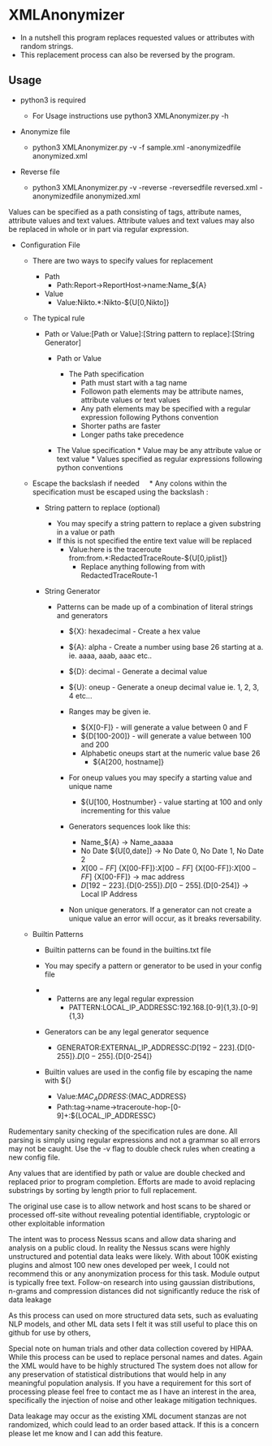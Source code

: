 # XMLAnonymizer
 * In a nutshell this program replaces requested values or attributes with random strings.
 * This replacement process can also be reversed by the program.

## Usage
 * python3 is required
   * For Usage instructions use python3 XMLAnonymizer.py -h
   
 * Anonymize file
   * python3 XMLAnonymizer.py -v -f sample.xml -anonymizedfile anonymized.xml
 
 * Reverse file
   * python3 XMLAnonymizer.py -v -reverse -reversedfile reversed.xml -anonymizedfile anonymized.xml

 Values can be specified as a path consisting of tags, attribute names, attribute values and text values.
 Attribute values and text values may also be replaced in whole or in part via regular expression.
 
 * Configuration File
   * There are two ways to specify values for replacement
      * Path 
         * Path:Report->ReportHost->name:Name_${A}
      * Value
         * Value:Nikto.*:Nikto-${U[0,Nikto]}
   
   * The typical rule
     * Path or Value:[Path or Value]:[String pattern to replace]:[String Generator]
        * Path or Value 
           * The Path specification
              * Path must start with a tag name
              * Followon path elements may be attribute names, attribute values or text values
              * Any path elements may be specified with a regular expression following Pythons convention
              * Shorter paths are faster
              * Longer paths take precedence
     
        * The Value specification
              * Value may be any attribute value or text value
              * Values specified as regular expressions following python conventions
              
   * Escape the backslash if needed
     * Any colons within the specification must be escaped using the backslash \:
     
     * String pattern to replace (optional)
          * You may specify a string pattern to replace a given substring in a value or path
          * If this is not specified the entire text value will be replaced
             * Value:here is the traceroute from\:from.*:RedactedTraceRoute-${U[0,iplist]}
                * Replace anything following from with RedactedTraceRoute-1
             
     * String Generator
        * Patterns can be made up of a combination of literal strings and generators
            * ${X}: hexadecimal - Create a hex value 
            * ${A}: alpha - Create a number using base 26 starting at a. ie. aaaa, aaab, aaac etc..
            * ${D}: decimal - Generate a decimal value
            * ${U}: oneup - Generate a oneup decimal value ie. 1, 2, 3, 4 etc...
            * Ranges may be given ie. 
               * ${X[0-F]} - will generate a value between 0 and F
               * ${D[100-200]} - will generate a value between 100 and 200
               * Alphabetic oneups start at the numeric value base 26 
                  * ${A[200, hostname]}
            * For oneup values you may specify a starting value and unique name
               * ${U[100, Hostnumber} - value starting at 100 and only incrementing for this value
               
          * Generators sequences look like this:
             * Name_${A} -> Name_aaaaa
             * No Date ${U[0,date]} -> No Date 0, No Date 1, No Date 2
             * ${X[00-FF]}\:${X[00-FF]}\:${X[00-FF]}\:${X[00-FF]}\:${X[00-FF]}\:${X[00-FF]} -> mac address
             * ${D[192-223]}.${D[0-255]}.${D[0-255]}.${D[0-254]} -> Local IP Address
          * Non unique generators. If a generator can not create a unique value an error will occur, as it breaks reversability.
             
    * Builtin Patterns
      * Builtin patterns can be found in the builtins.txt file
      * You may specify a pattern or generator to be used in your config file
      *    * Patterns are any legal regular expression
              * PATTERN:LOCAL_IP_ADDRESSC:192\.168\.[0-9]{1,3}\.[0-9]{1,3}
      *    Generators can be any legal generator sequence
              * GENERATOR:EXTERNAL_IP_ADDRESSC:${D[192-223]}.${D[0-255]}.${D[0-255]}.${D[0-254]}
              
      * Builtin values are used in the config file by escaping the name with ${}
         * Value:${MAC_ADDRESS}:${MAC_ADDRESS}
         * Path:tag->name->traceroute-hop-[0-9]+:${LOCAL_IP_ADDRESSC}
 
 Rudementary sanity checking of the specification rules are done. All parsing is simply using regular expressions and not a grammar so all errors may not be caught. Use the -v flag to double check rules when creating a new config file.

Any values that are identified by path or value are double checked and replaced prior to program completion.
Efforts are made to avoid replacing substrings by sorting by length prior to full replacement.

 The original use case is to allow network and host scans to be shared or processed off-site
 without revealing potential identifiable, cryptologic or other exploitable information

 The intent was to process Nessus scans and allow data sharing and analysis on a public cloud.
 In reality the Nessus scans were highly unstructured and potential data leaks were likely.
 With about 100K existing plugins and almost 100 new ones developed per week, I could not recommend
 this or any anonymization process for this task. Module output is typically free text.
 Follow-on research into using gaussian distributions, n-grams and compression distances
 did not significantly reduce the risk of data leakage

 As this process can used on more structured data sets, such as evaluating NLP models, and other ML data sets
 I felt it was still useful to place this on github for use by others,

 Special note on human trials and other data collection covered by HIPAA. While this process can be used 
 to replace personal names and dates. Again the XML would have to be highly structured
 The system does not allow for any preservation of statistical distributions
 that would help in any meaningful population analysis. 
 If you have a requirement for this sort of processing please feel free to contact me as I have an 
 interest in the area, specifically the injection of noise and other leakage mitigation techniques.

 Data leakage may occur as the existing XML document stanzas are not randomized, which could lead
 to an order based attack. If this is a concern please let me know and I can add this feature.
